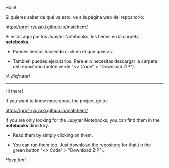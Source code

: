 Hola!

Si quieres saber de qué va esto, ve a la página web del repositorio:

<https://prof-ryuzaki.github.io/matchem/>

Si estás aquí por los Jupyter Notebooks, los tienes en la carpeta **notebooks**.

  * Puedes leerlos haciendo click en el que quieras.

  * También puedes ejecutarlos. Para ello necesitas descargar la carpeta del repositorio (botón verde "<> Code" > "Download ZIP").


_¡A disfrutar!_


---


Hi there!

If you want to know more about the project go to:

<https://prof-ryuzaki.github.io/matchem/>

If you are only looking for the Jupyter Notebooks, you can find them in the **notebooks** directory.

  * Read them by simply clicking on them.

   * You can run them too. Just download the repository for that (in the green button "<> Code" > "Download ZIP").


_Have fun!_